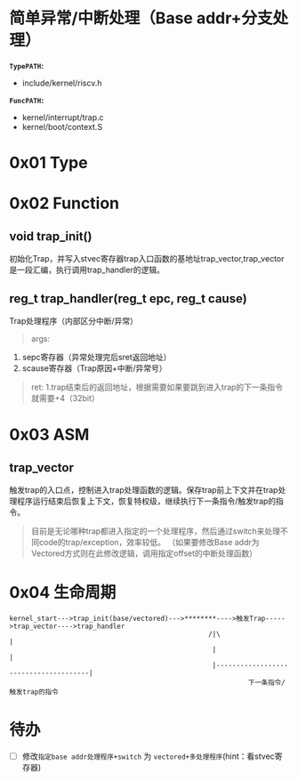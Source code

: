 # 简单异常/中断处理（Base addr+分支处理）

**`TypePATH`:** 
- include/kernel/riscv.h


**`FuncPATH`:**
- kernel/interrupt/trap.c
- kernel/boot/context.S

# 0x01 Type

# 0x02 Function

## void trap_init()
初始化Trap，并写入stvec寄存器trap入口函数的基地址trap_vector,trap_vector是一段汇编，执行调用trap_handler的逻辑。



## reg_t trap_handler(reg_t epc, reg_t cause)
Trap处理程序（内部区分中断/异常）
>args:
1. sepc寄存器（异常处理完后sret返回地址）
2. scause寄存器（Trap原因+中断/异常号）

>ret:
1.trap结束后的返回地址，根据需要如果要跳到进入trap的下一条指令就需要+4（32bit）

# 0x03 ASM

## trap_vector
触发trap的入口点，控制进入trap处理函数的逻辑。保存trap前上下文并在trap处理程序运行结束后恢复上下文，恢复特权级，继续执行下一条指令/触发trap的指令。

>目前是无论哪种trap都进入指定的一个处理程序，然后通过switch来处理不同code的trap/exception，效率较低。
（如果要修改Base addr为Vectored方式则在此修改逻辑，调用指定offset的中断处理函数）

# 0x04 生命周期
```
kernel_start--->trap_init(base/vectored)--->********---->触发Trap----->trap_vector---->trap_handler
                                                  /|\                                     |
                                                   |                                      |
                                                   |--------------------------------------|
                                                            下一条指令/触发trap的指令
```

# 待办

- [ ] 修改`指定base addr处理程序+switch` 为 `vectored+多处理程序`(hint：看stvec寄存器)